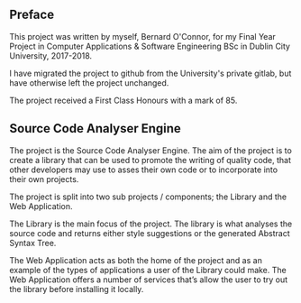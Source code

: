 ## Preface


This project was written by myself, Bernard O'Connor, for my Final Year
Project in Computer Applications & Software Engineering BSc in
Dublin City University, 2017-2018.

I have migrated the project to github from the University's private gitlab,
but have otherwise left the project unchanged.

The project received a First Class Honours with a mark of 85.


## Source Code Analyser Engine

The project is the Source Code Analyser Engine. The aim of the project is to create a library that can be 
used to promote the writing of quality code, that other developers may use to asses their own code or 
to incorporate into their own projects.

The project is split into two sub projects / components; the Library and the Web
Application.

The Library is the main focus of the project. The library is what analyses the source code and returns 
either style suggestions or the generated
Abstract Syntax Tree.

The Web Application acts as both the home of the project and as an example of the types of
applications a user of the Library could make. The Web Application
offers a number of services that’s 
allow the user to try out the library before installing it locally.